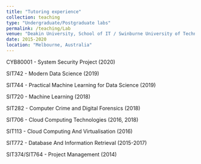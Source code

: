 ```yaml
---
title: "Tutoring experience"
collection: teaching
type: "Undergraduate/Postgraduate labs"
permalink: /teaching/Lab
venue: "Deakin University, School of IT / Swinburne University of Technology, School of Software and Electrical Engineering"
date: 2015-2020
location: "Melbourne, Australia"
---
```


CYB80001 - System Security Project (2020)
 
SIT742 - Modern Data Science (2019)

SIT744 - Practical Machine Learning for Data Science (2019)

SIT720 - Machine Learning (2018)

SIT282 - Computer Crime and Digital Forensics (2018)

SIT706 - Cloud Computing Technologies (2016, 2018)

SIT113 - Cloud Computing And Virtualisation (2016)

SIT772 - Database And Information Retrieval (2015-2017)

SIT374/SIT764 - Project Management (2014)



